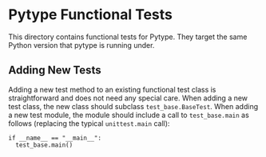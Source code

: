 # Pytype Functional Tests

This directory contains functional tests for Pytype. They target the same Python
version that pytype is running under.

## Adding New Tests

Adding a new test method to an existing functional test class is straightforward
and does not need any special care. When adding a new test class, the new class
should subclass `test_base.BaseTest`. When adding a new test module, the module
should include a call to `test_base.main` as follows (replacing the typical
`unittest.main` call):

```
if __name__ == "__main__":
  test_base.main()
```
